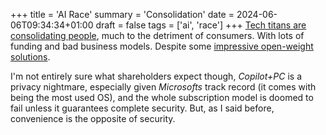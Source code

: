 +++
title = 'AI Race'
summary = 'Consolidation'
date = 2024-06-06T09:34:34+01:00
draft = false
tags = ['ai', 'race']
+++
[Tech titans are consolidating people](https://youtu.be/p0NxSk7YMrI?t=925), much to the detriment of consumers. With lots of funding and bad business models.
Despite some [impressive open-weight solutions](https://www.youtube.com/watch?v=hc5nF6rGa68&lc=UgwuyzVxCurIf4SLW5d4AaABAg.A4JaRQNNGEIA4LJQANSOsR).

I'm not entirely sure what shareholders expect though, *Copilot+PC* is a privacy nightmare, especially given *Microsofts* track record (it comes with being the most used OS), and the whole subscription model is doomed to fail unless it guarantees complete security. But, as I said before, convenience is the opposite of security.
